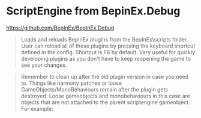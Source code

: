 # ScriptEngine from BepinEx.Debug

https://github.com/BepInEx/BepInEx.Debug

> Loads and reloads BepInEx plugins from the BepInEx\scripts folder. User can reload all of these plugins by pressing the keyboard shortcut defined in the config. Shortcut is F6 by default.
Very useful for quickly developing plugins as you don't have to keep reopening the game to see your changes.

> Remember to clean up after the old plugin version in case you need to. Things like harmony patches or loose GameObjects/MonoBehaviours remain after the plugin gets destroyed. Loose gameobjects and monobehaviours in this case are objects that are not attached to the parent scriptengine gameobject. For example: